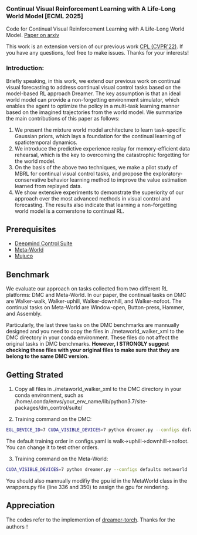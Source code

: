 ### Continual Visual Reinforcement Learning with A Life-Long World Model [ECML 2025]

Code for Continual Visual Reinforcement Learning with A Life-Long World Model. [Paper on arxiv](https://arxiv.org/abs/2303.06572)

This work is an extension version of our previous work [CPL (CVPR'22)](https://openaccess.thecvf.com/content/CVPR2022/html/Chen_Continual_Predictive_Learning_From_Videos_CVPR_2022_paper.html). If you have any questions, feel free to make issues. Thanks for your interests!

### Introduction:
Briefly speaking, in this work, we extend our previous work on continual visual forecasting to address continual visual control tasks based on the model-based RL approach Dreamer. The key assumption is that an ideal world model can provide a non-forgetting environment simulator, which enables the agent to optimize the policy in a multi-task learning manner based on the imagined trajectories from the world model. We summarize the main contributions of this paper as follows:
1) We present the mixture world model architecture to learn task-specific Gaussian priors, which lays a foundation for the continual learning of spatiotemporal dynamics.
2) We introduce the predictive experience replay for memory-efficient data rehearsal, which is the key to overcoming the catastrophic forgetting for the world model.
3) On the basis of the above two techniques, we make a pilot study of MBRL for continual visual control tasks, and propose the exploratory-conservative behavior learning method to improve the value estimation learned from replayed data.
4) We show extensive experiments to demonstrate the superiority of our approach over the most advanced methods in visual control and forecasting. The results also indicate that learning a non-forgetting world model is a cornerstone to continual RL.


## Prerequisites
- [Deepmind Control Suite](https://github.com/deepmind/dm_control)
- [Meta-World](https://github.com/Farama-Foundation/Metaworld)
- [Mujuco](https://github.com/deepmind/mujoco)

## Benchmark
We evaluate our approach on tasks collected from two different RL platforms: DMC and Meta-World. In our paper, the continual tasks on DMC are Walker-walk, Walker-uphill, Walker-downhill, and Walker-nofoot. The continual tasks on Meta-World are Window-open, Button-press, Hammer, and Assembly. 

Particularly, the last three tasks on the DMC benchmarks are mannually designed and you need to copy the files in ./metaworld_walker_xml to the DMC directory in your conda environment. These files do not affect the original tasks in DMC benchmarks. **However, I STRONGLY suggest checking these files with your original files to make sure that they are belong to the same DMC version.**

## Getting Strated

1) Copy all files in ./metaworld_walker_xml to the DMC directory in your conda environment, such as /home/.conda/envs/your_env_name/lib/python3.7/site-packages/dm_control/suite/

2) Training command on the DMC:  
```bash
EGL_DEVICE_ID=7 CUDA_VISIBLE_DEVICES=7 python dreamer.py --configs defaults dmc
```
The default training order in configs.yaml is walk->uphill->downhill->nofoot. You can change it to test other orders.

3) Training command on the Meta-World:  
```bash
CUDA_VISIBLE_DEVICES=7 python dreamer.py --configs defaults metaworld
```
You should also mannually modifiy the gpu id in the MetaWorld class in the wrappers.py file (line 336 and 350) to assign the gpu for rendering.

## Appreciation
The codes refer to the implemention of [dreamer-torch](https://github.com/jsikyoon/dreamer-torch). Thanks for the authors！
